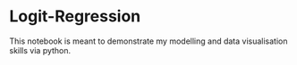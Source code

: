 # Logit-Regression
This notebook is meant to demonstrate my modelling and data visualisation skills via python.
